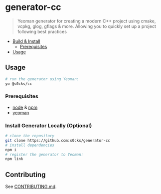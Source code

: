 # generator-cc

> Yeoman generator for creating a modern C++ project using cmake, vcpkg, glog, gflags & more. Allowing you to quickly set up a project following best practices

<!-- START doctoc generated TOC please keep comment here to allow auto update -->
<!-- DON'T EDIT THIS SECTION, INSTEAD RE-RUN doctoc TO UPDATE -->

- [Build & Install](#build--install)
  - [Prerequisites](#prerequisites)
- [Usage](#usage)

<!-- END doctoc generated TOC please keep comment here to allow auto update -->

## Usage

```sh
# run the generator using Yeoman:
yo @s0cks/cc
```

### Prerequisites

- [node](https://nodejs.org/en) & [npm](https://www.npmjs.com/)
- [yeoman](https://yeoman.io/)

### Install Generator Locally (Optional)

```sh
# clone the repository
git clone https://github.com:s0cks/generator-cc
# install dependencies
npm i
# register the generator to Yeoman:
npm link
```

## Contributing

See [CONTRIBUTING.md](/CONTRIBUTING.md).
